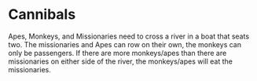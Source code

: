 # Cannibals

Apes, Monkeys, and Missionaries need to cross a river in a boat that seats two. The missionaries and Apes can row on their own, the monkeys can only be passengers. If there are more monkeys/apes than there are missionaries on either side of the river, the monkeys/apes will eat the missionaries.
